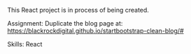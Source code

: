 This React project is in process of being created.

Assignment: Duplicate the blog page at:
https://blackrockdigital.github.io/startbootstrap-clean-blog/#

Skills: React